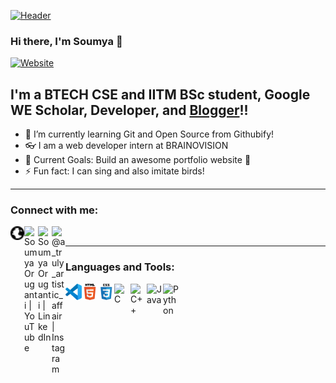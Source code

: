 
[![Header](https://i.imgur.com/rezYoQG.png "Header")](https://www.linkedin.com/in/soumya-oruganti-118958210/)

### Hi there, I'm Soumya 👋 

[![Website](https://img.shields.io/website?label=IdeaFlags&style=for-the-badge&url=https%3A%2F%2Fcodestackr.com)](https://ideaflags.blogspot.com)

## I'm a BTECH CSE and IITM BSc student, Google WE Scholar, Developer, and [Blogger][website]!!

- 🌱 I’m currently learning Git and Open Source from Githubify!
- 👓 I am a web developer intern at BRAINOVISION
- 🎯 Current Goals: Build an awesome portfolio website 🤩
- ⚡ Fun fact: I can sing and also imitate birds!

---

### Connect with me:

[<img align="left" alt="ideaflags.blogspot.com" width="22px" src="https://raw.githubusercontent.com/iconic/open-iconic/master/svg/globe.svg" />][website]
[<img align="left" alt="Soumya Oruganti | YouTube" width="22px" src="https://cdn.jsdelivr.net/npm/simple-icons@v3/icons/youtube.svg" />][youtube]
[<img align="left" alt="Soumya Oruganti | LinkedIn" width="22px" src="https://cdn.jsdelivr.net/npm/simple-icons@v3/icons/linkedin.svg" />][linkedin]
[<img align="left" alt="@a_truly_artistic_affair | Instagram" width="22px" src="https://cdn.jsdelivr.net/npm/simple-icons@v3/icons/instagram.svg" />][instagram]

<br />

---

### Languages and Tools:

<img align="left" alt="Visual Studio Code" width="26px" src="https://raw.githubusercontent.com/github/explore/80688e429a7d4ef2fca1e82350fe8e3517d3494d/topics/visual-studio-code/visual-studio-code.png" />
<img align="left" alt="HTML5" width="26px" src="https://raw.githubusercontent.com/github/explore/80688e429a7d4ef2fca1e82350fe8e3517d3494d/topics/html/html.png" />
<img align="left" alt="CSS3" width="26px" src="https://raw.githubusercontent.com/github/explore/80688e429a7d4ef2fca1e82350fe8e3517d3494d/topics/css/css.png" />
<img align="left" alt="C" width="26px" src="https://raw.githubusercontent.com/jmnote/z-icons/master/svg/c.svg" />
<img align="left" alt="C++" width="26px" src="https://raw.githubusercontent.com/jmnote/z-icons/master/svg/cpp.svg" />
<img align="left" alt="Java" width="26px" src="https://raw.githubusercontent.com/jmnote/z-icons/master/svg/java.svg" />
<img align="left" alt="Python" width="26px" src="https://raw.githubusercontent.com/jmnote/z-icons/master/svg/python.svg" />


<br />
<br />

[website]: https://ideaflags.blogspot.com
[youtube]: https://www.youtube.com/channel/UCUtaSTGiFOA1Ezr9F0WbLAQ
[instagram]: https://instagram.com/a_truly_artistic_affair?utm_medium=copy_link
[linkedin]: https://www.linkedin.com/in/soumya-oruganti-118958210/

